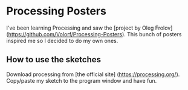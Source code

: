 # Processing Posters
I've been learning Processing and saw the [project by Oleg Frolov] (https://github.com/Volorf/Processing-Posters).  This bunch of posters inspired me so I decided to do my own ones.
## How to use the sketches
Download processing from [the official site] (https://processing.org/). Copy/paste my sketch to the program window and have fun.
